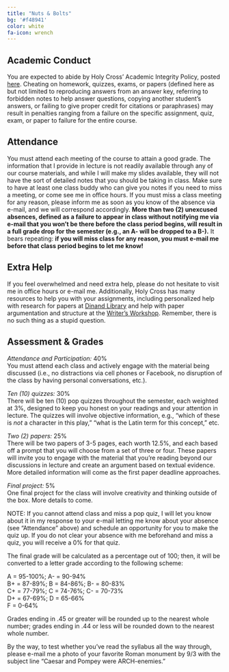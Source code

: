 ```yaml
---
title: "Nuts & Bolts"
bg: '#f48941'
color: white
fa-icon: wrench
---
```


## Academic Conduct
You are expected to abide by Holy Cross’ Academic Integrity Policy, posted [here](https://www.holycross.edu/sites/default/files/files/registrar/academic_integrity_policy_0.pdf). Cheating on homework, quizzes, exams, or papers (defined here as but not limited to reproducing answers from an answer key, referring to forbidden notes to help answer questions, copying another student’s answers, or failing to give proper credit for citations or paraphrases) may result in penalties ranging from a failure on the specific assignment, quiz, exam, or paper to failure for the entire course.

## Attendance
You must attend each meeting of the course to attain a good grade. The information that I provide in lecture is not readily available through any of our course materials, and while I will make my slides available, they will not have the sort of detailed notes that you should be taking in class. Make sure to have at least one class buddy who can give you notes if you need to miss a meeting, or come see me in office hours. If you must miss a class meeting for any reason, please inform me as soon as you know of the absence via e-mail, and we will correspond accordingly. **More than two (2) unexcused absences, defined as a failure to appear in class without notifying me via e-mail that you won’t be there before the class period begins, will result in a full grade drop for the semester (e.g., an A- will be dropped to a B-).** It bears repeating: **if you will miss class for any reason, you must e-mail me before that class period begins to let me know!**

## Extra Help
If you feel overwhelmed and need extra help, please do not hesitate to visit me in office hours or e-mail me. Additionally, Holy Cross has many resources to help you with your assignments, including personalized help with research for papers at [Dinand Library](https://libguides.holycross.edu/ask) and help with paper argumentation and structure at the [Writer’s Workshop](https://www.holycross.edu/academics/support-and-resources/center-for-writing/writers-workshop). Remember, there is no such thing as a stupid question.

## Assessment & Grades
*Attendance and Participation:* 40%  
You must attend each class and actively engage with the material being discussed (i.e., no distractions via cell phones or Facebook, no disruption of the class by having personal conversations, etc.).

*Ten (10) quizzes:* 30%  
There will be ten (10) pop quizzes throughout the semester, each weighted at 3%, designed to keep you honest on your readings and your attention in lecture. The quizzes will involve objective information, e.g., “which of these is *not* a character in this play,” “what is the Latin term for this concept,” etc.

*Two (2) papers:* 25%  
There will be two papers of 3-5 pages, each worth 12.5%, and each based off a prompt that you will choose from a set of three or four. These papers will invite you to engage with the material that you’re reading beyond our discussions in lecture and create an argument based on textual evidence. More detailed information will come as the first paper deadline approaches.

*Final project:* 5%  
One final project for the class will involve creativity and thinking outside of the box. More details to come.

NOTE: If you cannot attend class and miss a pop quiz, I will let you know about it in my response to your e-mail letting me know about your absence (see “Attendance” above) and schedule an opportunity for you to make the quiz up. If you do not clear your absence with me beforehand and miss a quiz, you will receive a 0% for that quiz.

The final grade will be calculated as a percentage out of 100; then, it will be converted to a letter grade according to the following scheme:

A = 95-100%; A- = 90-94%  
B+ = 87-89%; B = 84-86%; B- = 80-83%  
C+ = 77-79%; C = 74-76%; C- = 70-73%  
D+ = 67-69%; D = 65-66%  
F = 0-64%

Grades ending in .45 or greater will be rounded up to the nearest whole number; grades ending in .44 or less will be rounded down to the nearest whole number.

By the way, to test whether you’ve read the syllabus all the way through, please e-mail me a photo of your favorite Roman monument by 9/3 with the subject line “Caesar and Pompey were ARCH-enemies.”

